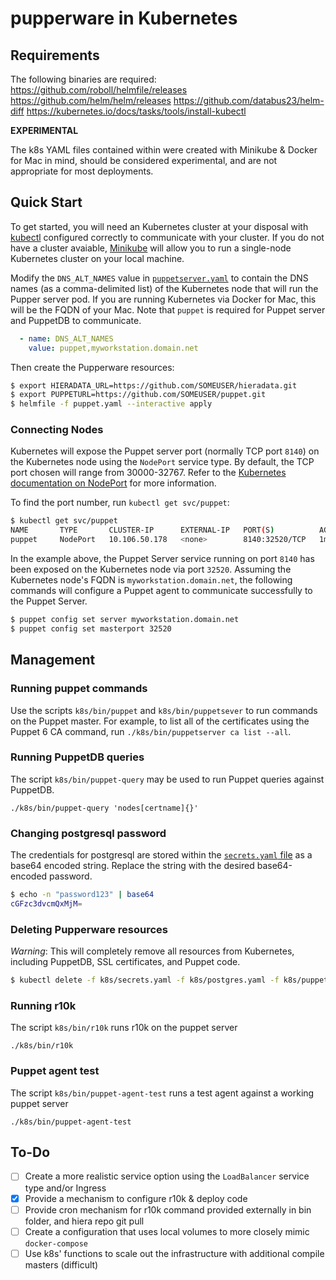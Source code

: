 # pupperware in Kubernetes

## Requirements

The following binaries are required:
https://github.com/roboll/helmfile/releases
https://github.com/helm/helm/releases
https://github.com/databus23/helm-diff
https://kubernetes.io/docs/tasks/tools/install-kubectl

**EXPERIMENTAL**

The k8s YAML files contained within were created with Minikube & Docker for Mac in mind, should be considered experimental, and are not appropriate for most deployments.

## Quick Start

To get started, you will need an Kubernetes cluster at your disposal with [kubectl](https://kubernetes.io/docs/tasks/tools/install-kubectl/) configured correctly to communicate with your cluster.
If you do not have a cluster avaiable, [Minikube](https://kubernetes.io/docs/tasks/tools/install-minikube/) will allow you to run a single-node Kubernetes cluster on your local machine.

Modify the `DNS_ALT_NAMES` value in [`puppetserver.yaml`](puppetserver.yaml) to contain the DNS names (as a comma-delimited list) of the Kubernetes node that will run the Pupper server pod. If you are
running Kubernetes via Docker for Mac, this will be the FQDN of your Mac. Note that `puppet` is required for Puppet server and PuppetDB to communicate.

```yaml
  - name: DNS_ALT_NAMES
    value: puppet,myworkstation.domain.net
```

Then create the Pupperware resources:

```bash
$ export HIERADATA_URL=https://github.com/SOMEUSER/hieradata.git
$ export PUPPETURL=https://github.com/SOMEUSER/puppet.git
$ helmfile -f puppet.yaml --interactive apply
```

### Connecting Nodes

Kubernetes will expose the Puppet server port (normally TCP port `8140`) on the Kubernetes node using the `NodePort` service type. By default, the TCP port chosen will range from 30000-32767.
Refer to the [Kubernetes documentation on NodePort](https://kubernetes.io/docs/concepts/services-networking/service/#nodeport) for more information.

To find the port number, run `kubectl get svc/puppet`:

```bash
$ kubectl get svc/puppet
NAME       TYPE       CLUSTER-IP      EXTERNAL-IP   PORT(S)          AGE
puppet     NodePort   10.106.50.178   <none>        8140:32520/TCP   1m
```

In the example above, the Puppet Server service running on port `8140` has been exposed on the Kubernetes node via port `32520`. Assuming the Kubernetes node's FQDN is
`myworkstation.domain.net`, the following commands will configure a Puppet agent to communicate successfully to the Puppet Server.

```bash
$ puppet config set server myworkstation.domain.net
$ puppet config set masterport 32520
```

## Management

### Running puppet commands

Use the scripts `k8s/bin/puppet` and `k8s/bin/puppetsever` to run commands on the Puppet master. For example, to list all of the certificates using the Puppet 6 CA command,
run `./k8s/bin/puppetserver ca list --all`.

### Running PuppetDB queries

The script `k8s/bin/puppet-query` may be used to run Puppet queries against PuppetDB.

`./k8s/bin/puppet-query 'nodes[certname]{}'`

### Changing postgresql password

The credentials for postgresql are stored within the [`secrets.yaml` file](secrets.yaml) as a base64 encoded string. Replace the string with the desired base64-encoded password.

```bash
$ echo -n "password123" | base64
cGFzc3dvcmQxMjM=
```

### Deleting Pupperware resources

*Warning*: This will completely remove all resources from Kubernetes, including PuppetDB, SSL certificates, and Puppet code.

```bash
$ kubectl delete -f k8s/secrets.yaml -f k8s/postgres.yaml -f k8s/puppetserver.yaml -f k8s/puppetdb.yaml
```

### Running r10k

The script `k8s/bin/r10k` runs r10k on the puppet server

`./k8s/bin/r10k`

### Puppet agent test

The script `k8s/bin/puppet-agent-test` runs a test agent against a working puppet server

`./k8s/bin/puppet-agent-test`

## To-Do

- [ ] Create a more realistic service option using the `LoadBalancer` service type and/or Ingress
- [X] Provide a mechanism to configure r10k & deploy code
- [ ] Provide cron mechanism for r10k command provided externally in bin folder, and hiera repo git pull
- [ ] Create a configuration that uses local volumes to more closely mimic `docker-compose`
- [ ] Use k8s' functions to scale out the infrastructure with additional compile masters (difficult)
